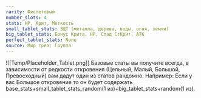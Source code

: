 ```yaml
---
rarity: Фиолетовый
number_slots: 4
stats: HP, Крит, Меткость
small_tablet_stats: ЗЩТ (металла, дерева, воды, огня, земли)
big_tablet_stats: Бонус Крита, HP, Спад СтКрит, АТК
perfect_tablet_stats: None
source: Мир грез: Группа
---
```

![[Temp/Placeholder_Tablet.png]]
Базовые статы вы получите всегда, в зависимости от редкости откровения (Цельный, Малый, Большой, Превосходный) вам дадут один из статов рандомно. Например: Если у вас Большое откровение то он будет содержать base_stats+small_tablet_stats_random(1 из)+big_tablet_stats+random(1 из).
